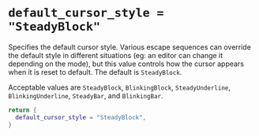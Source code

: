 # `default_cursor_style = "SteadyBlock"`

Specifies the default cursor style.  Various escape sequences
can override the default style in different situations (eg:
an editor can change it depending on the mode), but this value
controls how the cursor appears when it is reset to default.
The default is `SteadyBlock`.

Acceptable values are `SteadyBlock`, `BlinkingBlock`,
`SteadyUnderline`, `BlinkingUnderline`, `SteadyBar`,
and `BlinkingBar`.

```lua
return {
  default_cursor_style = "SteadyBlock",
}
```

